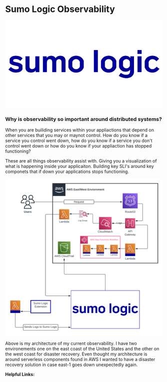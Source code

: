 # Sumo Logic Observability

![IMG](images/sumo-logic-logo-vector.png)

<h3>Why is observability so important around distributed systems?</h3>

When you are builiding services within your appliactions that depend on other services that you may or maynot control. How do you know if a service you control went down, how do you know if a service you don't control went down or how do you know if your appliaction has stopped functioning?

These are all things observability assist with. Giving you a visualization of what is happening inside your applicaiton. Building key SLI's around key componets that if down your applications stops functioning. 

![Architecture](images/diagram.png)

Above is my architecture of my current observability. I have two environements one on the east coast of the United States and the other on the west coast for disaster recovery. Even thought my architecture is around serverless components found in AWS I wanted to have a disaster recovery solution in case east-1 goes down unexpectedly again. 

<b>Helpful Links:</b>

[1]: https://help.sumologic.com/03Send-Data/Collect-from-Other-Data-Sources/Collect_AWS_Lambda_Logs_using_an_Extension  "Sumo-Logic-Lambda-Configuration"
[2]: https://rakyll.medium.com/googles-approach-to-observability-frameworks-c89fc1f0e058  "Google-Approach-Observability"